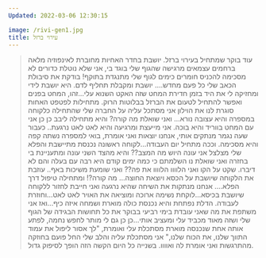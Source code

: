 ```yaml
---
Updated: 2022-03-06 12:30:15

image: /rivi-gen1.jpg
title: עירוי ברזל
---
```


<InnerTitleTime :title="$frontmatter.title" :date="$frontmatter.Updated"/>

> עוד בוקר שמתחיל בעירוי ברזל.
יושבת בחדר האחיות מחוברת לאינפוזיה מלאה ברחמים עצמאים מרגישה שהגוף שלי בוגד בי, אני שלא נוטלת כדורים לא מסכימה להכניס חומרים כימים לגוף שלי מתנגדת בתוקף! בודקת את סיבולת הכאב שלי כל פעם מחדש....
יושבת ומקבלת תחליף לדם.
היא יושבת לידי ומחזיקה לי את היד בזמן חדירת המחט שזה האקט השנוא עלי...זהו, המחט בפנים ואפשר להתחיל לטעום את הברזל בבלוטות הרוק.
מתחילות לפטפט האחות סוגרת לנו את הוילון אני מסתכל עליה על החברה שלי שהתחילה כלקוחה במספרה והיא עצובה נורא...
ואני שואלת מה קורה?
והיא מתחילה ליבב כן כן אני עם המחט בווריד והיא בוכה.
אני מייעצת ומרגיעה והיא לאט לאט נרגעת..
כעבור שעה נגמר מנתקים אותי, אנחנו יוצאות ואני אומרת, בואי למספרה נשתה קפה והיא מסכימה.
וככה מתחיל יום העבודה...לקוחה ראשונה נכנסת מתיישבת והפלא שלי מצלצל אני עונה היוש מה המצב?? והיא מהצד השני עונה ומתעניינת בי בחזרה ואני שואלת נו השלמתם כי כמה ימים קודם היא רבה עם בעלה והם לא דיברו.
שקט על הקו ואני הלוווו הלוווו את פה??
ואני שומעת משיכות באף..
עוזבת את הלקוחה שיושבת על הכסא ויוצאת החוצה...
מה קורה?! ומתחילה טיפול דרך הפלא....
אנחנו מנתקות את השיחה שהיא נרגעה ואני חייבת לחזור ללקוחה שיושבת בכיסא...לוקחת נשימה ארוכה ומוציאה את האויר לאט לאט...וחוזרת לעבודה.
הדלת נפתחת והיא נכנסת כולה מוארת ושמחה איזה כיף...ואז אני משתפת את מה שאני עובדת בימי רביעי בבוקר את כל תחושות הבגידה של הגוף שלי ושזה מאוד מכביד עלי ומעציב אותי...כן כן גם לי מותר לחפש נחמה, לפתע אותה אחת שנכנסה מוארת מסתכלת עלי ואומרת, "לך אסור ליפול את עמוד התווך שלנו, את הכוח שלנו," אני מסתכלת עליה והלב שלי החל פועם בחוזקה מהתרגשות ואני אומרת לה ואוווו.
בשנייה כל היום הקשה הזה הופך לסיפוק גדול.

<script setup>
import InnerTitleTime from "../components/InnerTitleTime.vue"; 
</script>